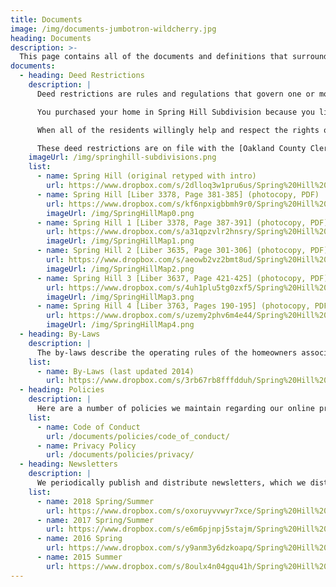 ```yaml
---
title: Documents
image: /img/documents-jumbotron-wildcherry.jpg
heading: Documents
description: >-
  This page contains all of the documents and definitions that surround the subdivision and the homeowners association.
documents:
  - heading: Deed Restrictions
    description: |
      Deed restrictions are rules and regulations that govern one or more lots or parcels of land. Deed restrictions are a usage covenant (contract) bound to the property.

      You purchased your home in Spring Hill Subdivision because you liked what you saw, and so you invested your hard earned money. By doing this you also agreed to live by the conditions of our subdivision’s deed restrictions. Our deed restrictions exist to protect the quality of life in Spring Hill, and of course to protect and enhance the investments we have made in our homes. Please read and abide by them. Please assume your share of our common responsibility to maintain a high quality of life in our neighborhood.

      When all of the residents willingly help and respect the rights of others in abiding by the deed restrictions, living in Spring Hill is made better and more rewarding for everyone. This maintains both the pleasant environment and the financial advantages we enjoy from home ownership in one of the finest subdivisions in the City of Rochester Hills.

      These deed restrictions are on file with the [Oakland County Clerk/Register of Deeds](https://www.oakgov.com/clerkrod/Pages/default.aspx) (1200 N. Telegraph, Dept 480, Pontiac, MI 48341). They are provided here in digital form for your convenience.
    imageUrl: /img/springhill-subdivisions.png
    list:
      - name: Spring Hill (original retyped with intro)
        url: https://www.dropbox.com/s/2dlloq3w1pru6us/Spring%20Hill%20Sub%20Deed%20Restrictions%20with%20Intro.pdf?dl=0
      - name: Spring Hill [Liber 3378, Page 381-385] (photocopy, PDF)
        url: https://www.dropbox.com/s/kf6npxigbbmh9r0/Spring%20Hill%20Sub%20Deed%20Restrictions.pdf?dl=0
        imageUrl: /img/SpringHillMap0.png
      - name: Spring Hill 1 [Liber 3378, Page 387-391] (photocopy, PDF)
        url: https://www.dropbox.com/s/a31qpzvlr2hnsry/Spring%20Hill%20Sub%20No.%201%20Deed%20Restrictions.pdf?dl=0
        imageUrl: /img/SpringHillMap1.png
      - name: Spring Hill 2 [Liber 3635, Page 301-306] (photocopy, PDF)
        url: https://www.dropbox.com/s/aeowb2vz2bmt8ud/Spring%20Hill%20Sub%20No.%202%20Deed%20Restrictions.pdf?dl=0
        imageUrl: /img/SpringHillMap2.png
      - name: Spring Hill 3 [Liber 3637, Page 421-425] (photocopy, PDF)
        url: https://www.dropbox.com/s/4uh1plu5tg0zxf5/Spring%20Hill%20Sub%20No.%203%20Deed%20Restrictions.pdf?dl=0
        imageUrl: /img/SpringHillMap3.png
      - name: Spring Hill 4 [Liber 3763, Pages 190-195] (photocopy, PDF)
        url: https://www.dropbox.com/s/uzemy2phv6m4e44/Spring%20Hill%20Sub%20No.%204%20Deed%20Restrictions.pdf?dl=0
        imageUrl: /img/SpringHillMap4.png
  - heading: By-Laws
    description: |
      The by-laws describe the operating rules of the homeowners association.
    list:
      - name: By-Laws (last updated 2014)
        url: https://www.dropbox.com/s/3rb67rb8fffdduh/Spring%20Hill%20HOA%20By-Laws%202014.pdf?dl=0
  - heading: Policies
    description: |
      Here are a number of policies we maintain regarding our online presence.
    list:
      - name: Code of Conduct
        url: /documents/policies/code_of_conduct/
      - name: Privacy Policy
        url: /documents/policies/privacy/
  - heading: Newsletters
    description: |
      We periodically publish and distribute newsletters, which we distribute to every home in the neighborhood and include in our new homeowner welcome bags.
    list:
      - name: 2018 Spring/Summer
        url: https://www.dropbox.com/s/oxoruyvvwyr7xce/Spring%20Hill%20Newsletter%202018%20Spring%20Summer.pdf?dl=0
      - name: 2017 Spring/Summer
        url: https://www.dropbox.com/s/e6m6pjnpj5stajm/Spring%20Hill%20Newsletter%202017%20Spring%20Summer.pdf?dl=0
      - name: 2016 Spring
        url: https://www.dropbox.com/s/y9anm3y6dzkoapq/Spring%20Hill%20Newsletter%202016%20Spring.pdf?dl=0
      - name: 2015 Summer
        url: https://www.dropbox.com/s/8oulx4n04gqu41h/Spring%20Hill%20Newsletter%202015%20Summer.pdf?dl=0
---
```

